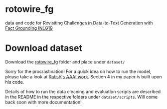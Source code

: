 # rotowire_fg

data and code for [Revisiting Challenges in Data-to-Text Generation with Fact Grounding INLG19](https://www.inlg2019.com/assets/papers/32_Paper.pdf)

# Download dataset

Download the [rotowire_fg](https://drive.google.com/drive/folders/19hV_VegpJ8oZ0Qcnk72cd8AJlx2HfaBD?usp=sharing) folder and place under `dataset/`

Sorry for the procrastination! For a quick idea on how to run the model, please take a look at [Ratish's AAAI work](https://github.com/ratishsp/data2text-plan-py). Section 4 in my paper is built upon his code. 

Details of how to run the data cleaning and evaluation scripts are described in the README in the respective folders under `dataset/scripts`. Will come back soon with more documentation!
